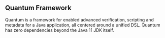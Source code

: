 ## Quantum Framework
Quantum is a framework for enabled advanced verification, scripting and metadata for a Java application,
all centered around a unified DSL. Quantum has zero dependencies beyond the Java 11 JDK itself.
